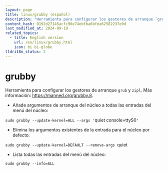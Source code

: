 ```yaml
---
layout: page
title: linux/grubby (español)
description: "Herramienta para configurar los gestores de arranque `grub` y `zipl`."
content_hash: 0192d27145acfc96e74ebfba6bfea62582237e0d
last_modified_at: 2024-09-19
related_topics:
  - title: English version
    url: /en/linux/grubby.html
    icon: bi bi-globe
tldri18n_status: 2
---
```

# grubby

Herramienta para configurar los gestores de arranque `grub` y `zipl`.
Más información: <https://manned.org/grubby.8>.

- Añade argumentos de arranque del núcleo a todas las entradas del menú del núcleo:

`sudo grubby --update-kernel=ALL --args '`<span class="tldr-var badge badge-pill bg-dark-lm bg-white-dm text-white-lm text-dark-dm font-weight-bold">quiet console=ttyS0</span>`'`

- Elimina los argumentos existentes de la entrada para el núcleo por defecto:

`sudo grubby --update-kernel=DEFAULT --remove-args `<span class="tldr-var badge badge-pill bg-dark-lm bg-white-dm text-white-lm text-dark-dm font-weight-bold">quiet</span>

- Lista todas las entradas del menú del núcleo:

`sudo grubby --info=ALL`
